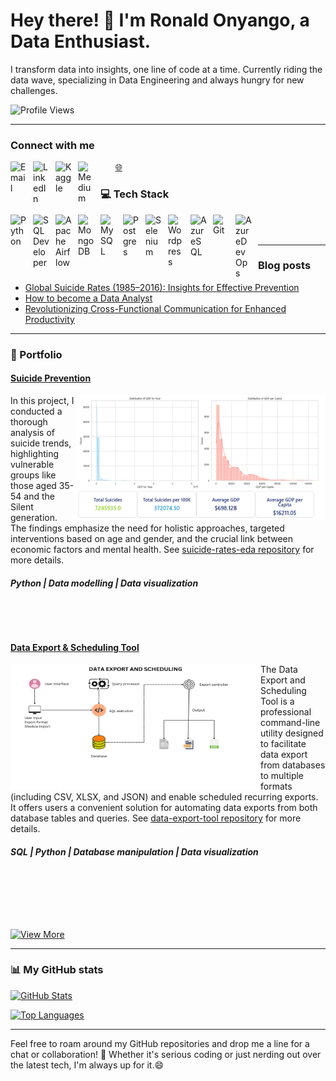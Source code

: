 <!-- Introduction Section -->
# Hey there! 👋 I'm Ronald Onyango, a Data Enthusiast.

I transform data into insights, one line of code at a time. Currently riding the data wave, specializing in Data Engineering and always hungry for new challenges.

![Profile Views](https://komarev.com/ghpvc/?username=ronaldonyango&color=brightgreen)

---

### Connect with me
[<img align="left" alt="Email" width="26px" src="https://www.vectorlogo.zone/logos/gmail/gmail-icon.svg" style="padding-right:10px;">](mailto:ronaldoyw@gmail.com)&nbsp;&nbsp;[<img align="left" alt="LinkedIn" width="26px" src="https://cdn.jsdelivr.net/gh/devicons/devicon@latest/icons/linkedin/linkedin-original.svg" style="padding-right:10px;" />](https://www.linkedin.com/in/ronaldonyango)&nbsp;&nbsp;[<img align="left" alt="Kaggle" width="26px" src="https://cdn.jsdelivr.net/gh/devicons/devicon@latest/icons/kaggle/kaggle-original.svg" style="padding-right:10px;" />](https://www.kaggle.com/ronaldonyango)&nbsp;&nbsp;[<img align="left" alt="Medium" width="26px" src="https://www.vectorlogo.zone/logos/medium/medium-tile.svg" style="padding-right:10px;">](https://medium.com/@ronaldonyango)[🌐](https://www.datascienceportfol.io/ronaldonyango)

<!-- Tools Section -->
### 💻 Tech Stack

<img align="left" alt="Python" width="26px" src="https://cdn.jsdelivr.net/gh/devicons/devicon/icons/python/python-original.svg" style="padding-right:10px;" />
<img align="left" alt="SQL Developer" width="26px" src="https://cdn.jsdelivr.net/gh/devicons/devicon/icons/sqldeveloper/sqldeveloper-original.svg" style="padding-right:10px;" />
<img align="left" alt="Apache Airflow" width="26px" src="https://cdn.jsdelivr.net/gh/devicons/devicon/icons/apacheairflow/apacheairflow-original.svg" style="padding-right:10px;" />
<img align="left" alt="MongoDB" width="26px" src="https://cdn.jsdelivr.net/gh/devicons/devicon/icons/mongodb/mongodb-original.svg" style="padding-right:10px;" />
<img align="left" alt="MySQL" width="26px" src="https://cdn.jsdelivr.net/gh/devicons/devicon/icons/mysql/mysql-original.svg" style="padding-right:10px;" />
<img align="left" alt="Postgres" width="26px" src="https://cdn.jsdelivr.net/gh/devicons/devicon@latest/icons/postgresql/postgresql-original-wordmark.svg" style="padding-right:10px;" />
<img align="left" alt="Selenium" width="26px" src="https://cdn.jsdelivr.net/gh/devicons/devicon/icons/selenium/selenium-original.svg" style="padding-right:10px;" />
<img align="left" alt="Wordpress" width="26px" src="https://cdn.jsdelivr.net/gh/devicons/devicon/icons/wordpress/wordpress-plain.svg" style="padding-right:10px;" />
<img align="left" alt="AzureSQL" width="26px" src="https://cdn.jsdelivr.net/gh/devicons/devicon@latest/icons/azuresqldatabase/azuresqldatabase-original.svg" style="padding-right:10px;" />
<img align="left" alt="Git" width="26px" src="https://cdn.jsdelivr.net/gh/devicons/devicon/icons/git/git-original.svg" style="padding-right:10px;" />
<img align="left" alt="AzureDevOps" width="26px" src="https://cdn.jsdelivr.net/gh/devicons/devicon@latest/icons/azuredevops/azuredevops-original.svg" style="padding-right:10px;" />
</br>
</br>

---

### Blog posts
<!-- BLOG-POST-LIST:START -->
- [Global Suicide Rates &lpar;1985–2016&rpar;: Insights for Effective Prevention](https://medium.com/@ronaldonyango/global-suicide-rates-1985-2016-insights-for-effective-prevention-262590d6adfe?source=rss-b646665c09cd------2)
- [How to become a Data Analyst](https://medium.com/@ronaldonyango/mastering-sql-tools-and-data-engineering-a-self-taught-analysts-journey-6cd36e49c8ed?source=rss-b646665c09cd------2)
- [Revolutionizing Cross-Functional Communication for Enhanced Productivity](https://medium.com/@ronaldonyango/revolutionizing-cross-functional-communication-for-enhanced-productivity-6a013768609d?source=rss-b646665c09cd------2)
<!-- BLOG-POST-LIST:END -->

---

<!-- Project Section -->
### 🚀 Portfolio

#### [Suicide Prevention](https://www.datascienceportfol.io/ronaldonyango/projects/5)

<img align="right" alt="GIF" src="./img/projects/suicide_rates_eda.png" width="400" height="200" />

In this project, I conducted a thorough analysis of suicide trends, highlighting vulnerable groups like those aged 35-54 and the Silent generation. The findings emphasize the need for holistic approaches, targeted interventions based on age and gender, and the crucial link between economic factors and mental health. See [suicide-rates-eda repository](https://github.com/ronaldonyango/suicide-rates-eda/blob/main/suicide-rates-eda.ipynb) for more details.

###### **Python | Data modelling | Data visualization**

</br>
</br>

#### [Data Export & Scheduling Tool](https://www.datascienceportfol.io/ronaldonyango/projects/5)

<img align="left" alt="GIF" src="./img/projects/data_export_tool.png" width="400" height="200" />

The Data Export and Scheduling Tool is a professional command-line utility designed to facilitate data export from databases to multiple formats (including CSV, XLSX, and JSON) and enable scheduled recurring exports. It offers users a convenient solution for automating data exports from both database tables and queries. See [data-export-tool repository](https://github.com/ronaldonyango/suicide-rates-eda/blob/main/data-exports-tool.ipynb) for more details.

###### **SQL | Python | Database manipulation | Data visualization**
</br>
</br>
</br>
</br>

[![View More](https://img.shields.io/badge/View%20More-blue?style=for-the-badge)](https://www.datascienceportfol.io/ronaldonyango/projects/5)

---

<!-- GitHub Stats Section -->
### 📊 My GitHub stats

[![GitHub Stats](https://github-readme-stats.vercel.app/api?username=ronaldonyango&show_icons=true&hide=contribs,issues&count_private=true&theme=radical)](https://github.com/anuraghazra/github-readme-stats)

[![Top Languages](https://github-readme-stats.vercel.app/api/top-langs/?username=ronaldonyango&layout=compact&theme=radical)](https://github.com/anuraghazra/github-readme-stats)

---

<!-- Footer Section -->
Feel free to roam around my GitHub repositories and drop me a line for a chat or collaboration! 🚀 Whether it's serious coding or just nerding out over the latest tech, I'm always up for it.😄
